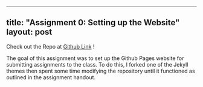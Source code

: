 
---
title: "Assignment 0: Setting up the Website"
layout: post
---

Check out the Repo at [Github Link] !

The goal of this assignment was to set up the Github Pages website for submitting assignments to the class. To do this, I forked one of the Jekyll themes then spent some time modifying the repository until it functioned as outlined in the assignment handout. 


[Github Link]: https://github.com/jniss1/jniss-assignment-0.git
